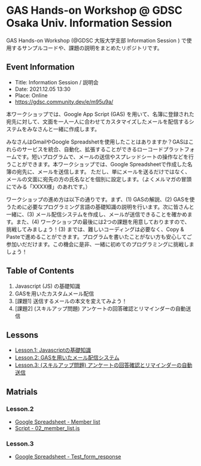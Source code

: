 # GAS Hands-on Workshop @ GDSC Osaka Univ. Information Session
GAS Hands-on Workshop (@GDSC 大阪大学支部 Information Session ) で使用するサンプルコードや、課題の説明をまとめたリポジトリです。


## Event Information
- Title: Information Session / 説明会
- Date: 2021.12.05 13:30
- Place: Online
- https://gdsc.community.dev/e/m95u9a/

本ワークショップでは、Google App Script (GAS) を用いて、名簿に登録された宛先に対して、文面を一人一人に合わせてカスタマイズしたメールを配信するシステムをみなさんと一緒に作成します。

みなさんはGmailやGoogle Spreadshetを使用したことはありますか？GASはこれらのサービスを統合、自動化、拡張することができるローコードプラットフォームです。短いプログラムで、メールの送信やスプレッドシートの操作などを行うことができます。本ワークショップでは、Google Spreadsheetで作成した名簿の宛先に、メールを送信します。
ただし、単にメールを送るだけではなく、メールの文面に宛先の方の氏名などを個別に設定します。（よくメルマガの冒頭にでみる「XXXX様」のあれです。）

ワークショップの進め方は以下の通りです。まず、(1) GASの解説、(2)  GASを使うために必要なプログラミング言語の基礎知識の説明を行います。次に皆さんと一緒に、(3) メール配信システムを作成し、メールが送信できることを確かめます。また、(4) ワークショップの最後には2つの課題を用意しておりますので、挑戦してみましょう！(3) までは、難しいコーディングは必要なく、Copy & Pasteで進めることができます。プログラムを書いたことがない方も安心してご参加いだだけます。この機会に是非、一緒に初めてのプログラミングに挑戦しましょう！

## Table of Contents
1. Javascript (JS) の基礎知識
1. GASを用いたカスタムメール配信
1. [課題1] 送信するメールの本文を変えてみよう！
1. [課題2] (スキルアップ問題) アンケートの回答確認とリマインダーの自動送信

## Lessons

- [Lesson.1: Javascriptの基礎知識](./LESSON-1.md)
- [Lesson.2: GASを用いたメール配信システム](./LESSON-2.md)
- [Lesson.3: (スキルアップ問題) アンケートの回答確認とリマインダーの自動送信](./LESSON-2.md)

## Matrials

### Lesson.2

- [Google Spreadsheet - Member list](https://docs.google.com/spreadsheets/d/1jBdk5Qa4Ke-THKRbrr4khBGsv1SAuo7bl7DudcuBTNs/edit?usp=sharing) 
- [Script - 02_member_list.js](./02_member_list.js)

### Lesson.3

- [Google Spreadsheet - Test_form_response](https://docs.google.com/spreadsheets/d/1nikD5yFJipkauKGIXhYKZ1DQn9syAe64xN8hHcVPdBM/edit#gid=506049203)
